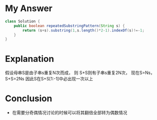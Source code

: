 # My Answer
```java
class Solution {
    public boolean repeatedSubstringPattern(String s) {
        return (s+s).substring(1,s.length()*2-1).indexOf(s)!=-1;
    }
}
```
# Explanation
假设母串S是由子串s重复N次而成， 则 S+S则有子串s重复2N次， 现在S=Ns， S+S=2Ns 因此S在S+S[1:-1]中必出现一次以上
# Conclusion
- 在需要分奇偶情况讨论的时候可以将其翻倍全部转为偶数情况
